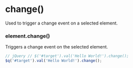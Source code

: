 # change()
Used to trigger a change event on a selected element.

### element.change()
Triggers a change event on the selected element.

```javascript
// jQuery // $('#target').val('Hello World!').change();
$q('#target').val('Hello World!').change();
```

